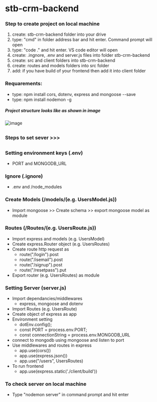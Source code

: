 # stb-crm-backend

### Step to create project on local machine
1. create: stb-crm-backend folder into your drive
2. type: "cmd" in folder address bar and hit enter. Command prompt will open
3. type: "code ." and hit enter. VS code editor will open
4. create: .ingnore, .env and server.js files into folder stb-crm-backend
5. create: src and client folders into stb-crm-backend
6. create: routes and models folders into src folder
7. add: if you have build of your frontend then add it into client folder

### Requarements: 
- type: npm install cors, dotenv, express and mongoose --save 
- type: npm install nodemon -g 

##### Project structure looks like as shown in image
![image](https://github.com/rameshgchavan/stb-crm-backend/assets/109573381/e220e09e-fa51-4cef-b499-97a23906357c)

##
### Steps to set sever >>>
##

### Setting environment keys (.env)
- PORT and MONGODB_URL

### Ignore (.ignore)
- .env and /node_modules

### Create Models (/models/(e.g. UsersModel.js))
- Import mongoose >> Create schema >> export mongoose model as module

### Routes (/Routes/(e.g. UsersRoute.js))
- Import express and models (e.g. UsersModel)
- Create express.Router object (e.g. UsersRoutes)
- Create route http request as
  - route("/login").post
  - route("/isemail").post
  - route("/signup").post
  - route("/resetpass").put 
- Export router (e.g. UsersRoutes) as module

### Setting Server (server.js)
- Import dependancies/middlewares
  - express, mongoose and dotenv
- Import Routes (e.g. UsersRoute)
- Create object of express as app 
- Environment setting
  - dotEnv.config();
  - const PORT = process.env.PORT;
  - const connectionString = process.env.MONGODB_URL
- connect to mongodb using mongoose and listen to port
- Use middlewares and routes in express
  - app.use(cors())
  - app.use(express.json())
  - app.use("/users", UsersRoutes)
- To run frontend
  - app.use(express.static('./client/build'))

### To check server on local machine
- Type "nodemon server" in command prompt and hit enter 



